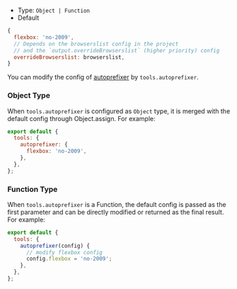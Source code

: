 - Type: `Object | Function`
- Default

```js
{
  flexbox: 'no-2009',
  // Depends on the browserslist config in the project
  // and the `output.overrideBrowserslist` (higher priority) config
  overrideBrowserslist: browserslist,
}
```

You can modify the config of [autoprefixer](https://github.com/postcss/autoprefixer) by `tools.autoprefixer`.

### Object Type

When `tools.autoprefixer` is configured as `Object` type, it is merged with the default config through Object.assign. For example:

```js
export default {
  tools: {
    autoprefixer: {
      flexbox: 'no-2009',
    },
  },
};
```

### Function Type

When `tools.autoprefixer` is a Function, the default config is passed as the first parameter and can be directly modified or returned as the final result. For example:

```js
export default {
  tools: {
    autoprefixer(config) {
      // modify flexbox config
      config.flexbox = 'no-2009';
    },
  },
};
```
